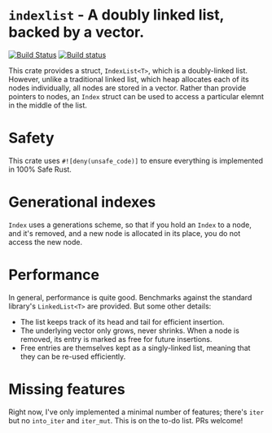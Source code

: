 # `indexlist` - A doubly linked list, backed by a vector.

[![Build Status](https://travis-ci.org/steveklabnik/indexlist.svg?branch=master)](https://travis-ci.org/steveklabnik/indexlist) [![Build status](https://ci.appveyor.com/api/projects/status/baop9rw1tnd193or/branch/master?svg=true)](https://ci.appveyor.com/project/steveklabnik/indexlist/branch/master)

This crate provides a struct, `IndexList<T>`, which is a doubly-linked
list. However, unlike a traditional linked list, which heap allocates
each of its nodes individually, all nodes are stored in a vector. Rather
than provide pointers to nodes, an `Index` struct can be used to access
a particular elemnt in the middle of the list.

# Safety

This crate uses `#![deny(unsafe_code)]` to ensure everything is implemented
in 100% Safe Rust.

# Generational indexes

`Index` uses a generations scheme, so that if you hold an `Index` to a node,
and it's removed, and a new node is allocated in its place, you do not access
the new node.

# Performance

In general, performance is quite good. Benchmarks against the standard library's
`LinkedList<T>` are provided. But some other details:

* The list keeps track of its head and tail for efficient insertion.
* The underlying vector only grows, never shrinks. When a node is removed, its
  entry is marked as free for future insertions.
* Free entries are themselves kept as a singly-linked list, meaning that they
  can be re-used efficiently.

# Missing features

Right now, I've only implemented a minimal number of features; there's `iter`
but no `into_iter` and `iter_mut`. This is on the to-do list. PRs welcome!

